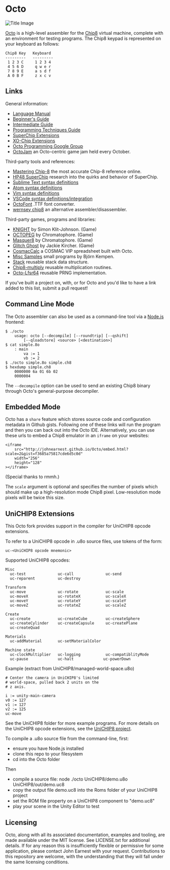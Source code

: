 Octo
====

![Title Image](https://raw.githubusercontent.com/JohnEarnest/Octo/gh-pages/images/f8z.gif)

[Octo](http://johnearnest.github.io/Octo/) is a high-level assembler for the [Chip8](http://mattmik.com/chip8.html) virtual machine, complete with an environment for testing programs. The Chip8 keypad is represented on your keyboard as follows:

	Chip8 Key   Keyboard
	---------   ---------
	 1 2 3 C     1 2 3 4
	 4 5 6 D     q w e r
	 7 8 9 E     a s d f
	 A 0 B F     z x c v

Links
-----
General information:

- [Language Manual](https://github.com/JohnEarnest/Octo/tree/gh-pages/docs/Manual.md)
- [Beginner's Guide](https://github.com/JohnEarnest/Octo/blob/gh-pages/docs/BeginnersGuide.md)
- [Intermediate Guide](https://github.com/JohnEarnest/Octo/blob/gh-pages/docs/IntermediateGuide.md)
- [Programming Techniques Guide](https://github.com/JohnEarnest/Octo/blob/gh-pages/docs/Chip8%20Programming.md)
- [SuperChip Extensions](https://github.com/JohnEarnest/Octo/blob/gh-pages/docs/SuperChip.md)
- [XO-Chip Extensions](https://github.com/JohnEarnest/Octo/tree/gh-pages/docs/XO-ChipSpecification.md)
- [Octo Programming Google Group](https://groups.google.com/forum/#!forum/octo-programming)
- [OctoJam](http://www.awfuljams.com) an Octo-centric game jam held every October.

Third-party tools and references:

- [Mastering Chip-8](http://mattmik.com/chip8.html) the most accurate Chip-8 reference online.
- [HP48 SuperChip](https://github.com/Chromatophore/HP48-Superchip) research into the quirks and behavior of SuperChip.
- [Sublime Text syntax definitions](https://github.com/mattmikolay/octo-sublime)
- [Atom syntax definitions](https://github.com/james0x0A/language-octo)
- [Vim syntax definitions](https://github.com/jackiekircher/vim-chip8)
- [VSCode syntax definitions/integration](https://github.com/hoovercj/vscode-octo)
- [OctoFont](https://github.com/jdeeny/octofont) .TTF font converter.
- [wernsey chip8](https://github.com/wernsey/chip8]) an alternative assembler/disassembler.

Third-party games, programs and libraries:

- [KNIGHT](https://github.com/simonklitjohnson/Knight) by Simon Klit-Johnson. (Game)
- [OCTOPEG](https://github.com/Chromatophore/Octopeg) by Chromatophore. (Game)
- [Masquer8](https://github.com/Chromatophore/Masquer8) by Chromatophore. (Game)
- [Glitch Ghost](https://github.com/jackiekircher/glitch-ghost) by Jackie Kircher. (Game)
- [CosmacCalc](https://abitoutofplace.wordpress.com/2015/05/02/cosmaccalc-the-cosmac-vip-s-place-in-spreadsheet-history/) a COSMAC VIP spreadsheet built with Octo.
- [Misc Samples](https://github.com/buffis/misc-samples/tree/master/Octo) small programs by Björn Kempen.
- [Stack](https://github.com/jackiekircher/stack.8o) reusable stack data structure.
- [Chip8-multiply](https://github.com/jdeeny/chip8-multiply) reusable multiplication routines.
- [Octo-Lfsr64](https://github.com/jdeeny/octo-lfsr64) reusable PRNG implementation.

If you've built a project on, with, or for Octo and you'd like to have a link added to this list, submit a pull request!

Command Line Mode
-----------------

The Octo assembler can also be used as a command-line tool via a [Node.js](http://nodejs.org) frontend:

	$ ./octo
		usage: octo [--decompile] [--roundtrip] [--qshift]
			[--qloadstore] <source> [<destination>]
	$ cat simple.8o
		: main
			va := 1
			vb := 2
	$ ./octo simple.8o simple.ch8
	$ hexdump simple.ch8
		0000000 6a 01 6b 02                                    
		0000004

The `--decompile` option can be used to send an existing Chip8 binary through Octo's general-purpose decompiler.

Embedded Mode
-------------

Octo has a `share` feature which stores source code and configuration metadata in Github gists. Following one of these links will run the program and then you can back out into the Octo IDE. Alternatively, you can use these urls to embed a Chip8 emulator in an `iframe` on your websites:

	<iframe
		src="http://johnearnest.github.io/Octo/embed.html?scale=2&gist=f3685a75817cde6d5c0d"
		width="256"
		height="128"
	></iframe>

(Special thanks to rmmh.)

The `scale` argument is optional and specifies the number of pixels which should make up a high-resolution mode Chip8 pixel. Low-resolution mode pixels will be twice this size.

UniCHIP8 Extensions
-------------------

This Octo fork provides support in the compiler for UniCHIP8 opcode extensions.

To refer to a UniCHIP8 opcode in .u8o source files, use tokens of the form:

    uc-<UniCHIP8 opcode mnemonic>

Supported UniCHIP8 opcodes:

    Misc
      uc-test              uc-call              uc-send
      uc-reparent          uc-destroy

    Transform
      uc-move              uc-rotate            uc-scale
      uc-moveX             uc-rotateX           uc-scaleX
      uc-moveY             uc-rotateY           uc-scaleY
      uc-moveZ             uc-rotateZ           uc-scaleZ

    Create
      uc-create            uc-createCube        uc-createSphere
      uc-createCylinder    uc-createCapsule     uc-createPlane
      uc-createQuad

    Materials
      uc-addMaterial       uc-setMaterialColor

    Machine state
      uc-clockMultiplier   uc-logging           uc-compatiblityMode
      uc-pause             uc-halt             uc-powerDown


Example (extract from UniCHIP8/managed-world-space.u8o)

    # Center the camera in UniCHIP8's limited
    # world-space, pulled back 2 units on the
    # z axis.
    
    i := unity-main-camera
    v0 := 127
    v1 := 127
    v2 := 125
    uc-move

See the UniCHIP8 folder for more example programs. For more details on the UniCHIP8 opcode extensions, see the 
[UniCHIP8 project](https://github.com/psema4/unichip8/tree/feature/unity-integration).

To compile a .u8o source file from the command-line, first:

* ensure you have Node.js installed
* clone this repo to your filesystem
* cd into the Octo folder

Then

* compile a source file: node ./octo UniCHIP8/demo.u8o UniCHIP8/out/demo.uc8
* copy the output file demo.uc8 into the Roms folder of your UniCHIP8 project
* set the ROM file property on a UniCHIP8 component to "demo.uc8"
* play your scene in the Unity Editor to test

Licensing
---------
Octo, along with all its associated documentation, examples and tooling, are made available under the MIT license. See LICENSE.txt for additional details. If for any reason this is insufficiently flexible or permissive for some application, please contact John Earnest with your request. Contributions to this repository are welcome, with the understanding that they will fall under the same licensing conditions.
